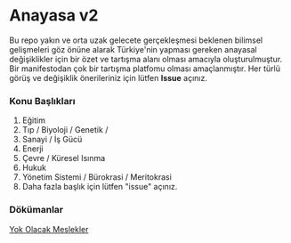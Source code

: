 # Anayasa v2
Bu repo yakın ve orta uzak gelecete gerçekleşmesi beklenen bilimsel gelişmeleri göz önüne alarak Türkiye'nin yapması gereken anayasal değişiklikler için bir özet ve tartışma alanı olması amacıyla oluşturulmuştur. Bir manifestodan çok bir tartışma platfomu olması amaçlanmıştır. Her türlü görüş ve değişiklik önerileriniz için lütfen **Issue** açınız.

### Konu Başlıkları

1. Eğitim
2. Tıp / Biyoloji / Genetik / 
3. Sanayi / İş Gücü
4. Enerji
5. Çevre / Küresel Isınma
6. Hukuk
7. Yönetim Sistemi / Bürokrasi / Meritokrasi
8. Daha fazla başlık için lütfen "issue" açınız.

### Dökümanlar

[Yok Olacak Meslekler](https://github.com/AttilaSATAN/anayasa-v2/blob/master/yok-olacak-meslekler.md)
